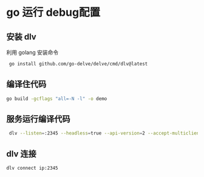 # go 运行 debug配置

## 安装 dlv

利用 golang 安装命令

```sh
 go install github.com/go-delve/delve/cmd/dlv@latest
```

## 编译住代码

```sh
go build -gcflags "all=-N -l" -o demo
```

## 服务运行编译代码

```sh
 dlv --listen=:2345 --headless=true --api-version=2 --accept-multiclient exec ./demo
```

## dlv 连接
```sh
dlv connect ip:2345
```
